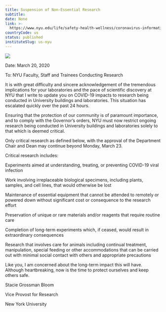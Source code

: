 ```yaml
---
title: Suspension of Non-Essential Research
subtitle: 
date: None
link: >-
  https://www.nyu.edu/life/safety-health-wellness/coronavirus-information/messages-to-the-community/suspension-of-non-essential-research.html
countryCode: us
status: published
instituteSlug: us-nyu
---
```

![](http://www.nyu.edu/content/nyu/en/life/safety-health-wellness/coronavirus-information/messages-to-the-community/suspension-of-non-essential-research/jcr:content/image.img.480.high.jpg)

Date: March 20, 2020

To: NYU Faculty, Staff and Trainees Conducting Research



It is with great difficulty and sincere acknowledgement of the tremendous implications for your laboratories and the pace of scientific discovery at NYU that I write to update you on COVID-19 impacts to research being conducted in University buildings and laboratories. This situation has escalated quickly over the past 24 hours.

Ensuring that the protection of our community is of paramount importance, and to comply with the Governor’s orders, NYU must now restrict ongoing research being conducted in University buildings and laboratories solely to that which is deemed critical.



Only critical research as defined below, with the approval of the Department Chair and Dean may continue beyond Monday, March 23.

Critical research includes:

Experiments aimed at understanding, treating, or preventing COVID-19 viral infection

Work involving irreplaceable biological specimens, including plants, samples, and cell lines, that would otherwise be lost

Maintenance of essential equipment that cannot be attended to remotely or powered down without significant cost or consequence to the research effort

Preservation of unique or rare materials and/or reagents that require routine care

Completion of long-term experiments which, if ceased, would result in extraordinary consequences

Research that involves care for animals including continual treatment, manipulation, special feeding or other accommodations that can be carried out with minimal social contact with others and appropriate precautions

Like you, I am concerned about the long-term impact this will have. Although heartbreaking, now is the time to protect ourselves and keep others safe.



Stacie Grossman Bloom

Vice Provost for Research

New York University

